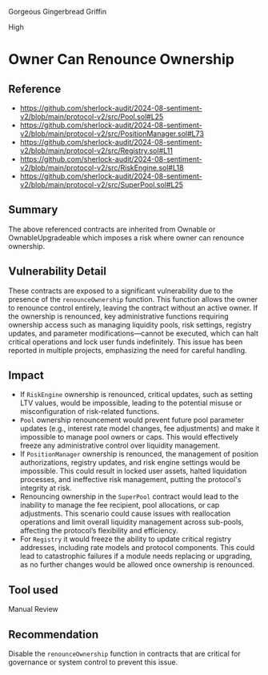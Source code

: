 Gorgeous Gingerbread Griffin

High

# Owner Can Renounce Ownership


## Reference
- https://github.com/sherlock-audit/2024-08-sentiment-v2/blob/main/protocol-v2/src/Pool.sol#L25
- https://github.com/sherlock-audit/2024-08-sentiment-v2/blob/main/protocol-v2/src/PositionManager.sol#L73
- https://github.com/sherlock-audit/2024-08-sentiment-v2/blob/main/protocol-v2/src/Registry.sol#L11
- https://github.com/sherlock-audit/2024-08-sentiment-v2/blob/main/protocol-v2/src/RiskEngine.sol#L18
- https://github.com/sherlock-audit/2024-08-sentiment-v2/blob/main/protocol-v2/src/SuperPool.sol#L25

## Summary
The above referenced contracts are inherited from Ownable or OwnableUpgradeable which imposes a risk where owner can renounce ownership. 
## Vulnerability Detail
These contracts are exposed to a significant vulnerability due to the presence of the `renounceOwnership` function. This function allows the owner to renounce control entirely, leaving the contract without an active owner. If the ownership is renounced, key administrative functions requiring ownership access such as managing liquidity pools, risk settings, registry updates, and parameter modifications—cannot be executed, which can halt critical operations and lock user funds indefinitely. This issue has been reported in multiple projects, emphasizing the need for careful handling.
## Impact
- If `RiskEngine` ownership is renounced, critical updates, such as setting LTV values, would be impossible, leading to the potential misuse or misconfiguration of risk-related functions. 
- `Pool` ownership renouncement would prevent future pool parameter updates (e.g., interest rate model changes, fee adjustments) and make it impossible to manage pool owners or caps. This would effectively freeze any administrative control over liquidity management.
- If `PositionManager` ownership is renounced, the management of position authorizations, registry updates, and risk engine settings would be impossible. This could result in locked user assets, halted liquidation processes, and ineffective risk management, putting the protocol's integrity at risk.
- Renouncing ownership in the `SuperPool` contract would lead to the inability to manage the fee recipient, pool allocations, or cap adjustments. This scenario could cause issues with reallocation operations and limit overall liquidity management across sub-pools, affecting the protocol’s flexibility and efficiency.
- For `Registry` it would freeze the ability to update critical registry addresses, including rate models and protocol components. This could lead to catastrophic failures if a module needs replacing or upgrading, as no further changes would be allowed once ownership is renounced.
## Tool used

Manual Review

## Recommendation
 Disable the `renounceOwnership` function in contracts that are critical for governance or system control to prevent this issue.